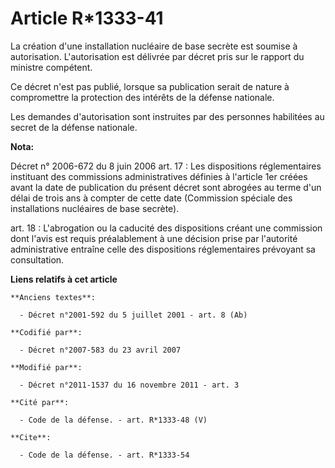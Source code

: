 # Article R*1333-41

La création d'une installation nucléaire de base secrète est soumise à autorisation. L'autorisation est délivrée par décret
pris sur le rapport du ministre compétent. 

Ce décret n'est pas publié, lorsque sa publication serait de nature à compromettre la protection des intérêts de la défense
nationale. 

Les demandes d'autorisation sont instruites par des personnes habilitées au secret de la défense nationale.

**Nota:**

Décret n° 2006-672 du 8 juin 2006 art. 17 : Les dispositions réglementaires instituant des commissions administratives
définies à l'article 1er créées avant la date de publication du présent décret sont abrogées au terme d'un délai de trois ans
à compter de cette date (Commission spéciale des installations nucléaires de base secrète).

art. 18 : L'abrogation ou la caducité des dispositions créant une commission dont l'avis est requis préalablement à une
décision prise par l'autorité administrative entraîne celle des dispositions réglementaires prévoyant sa consultation.

**Liens relatifs à cet article**

	**Anciens textes**:

	  - Décret n°2001-592 du 5 juillet 2001 - art. 8 (Ab)

	**Codifié par**:

	  - Décret n°2007-583 du 23 avril 2007

	**Modifié par**:

	  - Décret n°2011-1537 du 16 novembre 2011 - art. 3

	**Cité par**:

	  - Code de la défense. - art. R*1333-48 (V)

	**Cite**:

	  - Code de la défense. - art. R*1333-54
